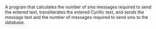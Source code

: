 A program that calculates the number of sms messages required to send the entered text, transliterates the entered Cyrillic text, and sends the message text and the number of messages required to send sms to the database.

